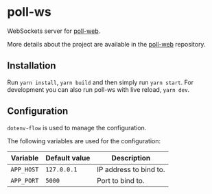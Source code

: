 # poll-ws

WebSockets server for [poll-web](https://github.com/mat-sz/poll-web).

More details about the project are available in the [poll-web](https://github.com/mat-sz/poll-web) repository.

## Installation

Run `yarn install`, `yarn build` and then simply run `yarn start`. For development you can also run poll-ws with live reload, `yarn dev`.

## Configuration

`dotenv-flow` is used to manage the configuration.

The following variables are used for the configuration:

| Variable   | Default value | Description            |
| ---------- | ------------- | ---------------------- |
| `APP_HOST` | `127.0.0.1`   | IP address to bind to. |
| `APP_PORT` | `5000`        | Port to bind to.       |
